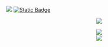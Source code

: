 <a href="https://hits.seeyoufarm.com"><img src="https://hits.seeyoufarm.com/api/count/incr/badge.svg?url=https%3A%2F%2Fgithub.com%2FJooJuneHo%2Fhit-counter&count_bg=purple&title_bg=%23555555&icon=&icon_color=%23E7E7E7&title=hits&edge_flat=false"/></a>
<a href="https://velog.io/@jw059/posts">
    <img alt="Static Badge" src="https://img.shields.io/badge/blog-velog-green">
</a>
<p align='center'>
    <img src="https://capsule-render.vercel.app/api?type=waving&color=auto&height=300&section=header&text=👋%20Welcome%20My%20GitHub&fontSize=70&animation=fadeIn&fontAlignY=20&desc=Please%20enjoy%20My%20Repository!&descAlignY=51&descAlign=62"/>
</p>



<div align='center'>
    <img src="https://github-readme-stats.vercel.app/api?username=JooJuneHo&show_icons=true&theme=radical">
    <div>
        <img src="https://github-readme-stats.vercel.app/api/top-langs/?username=JooJuneHo&layout=compact&theme=radical">
    </div>
</div>


<!--
**JooJuneHo/JooJuneHo** is a ✨ _special_ ✨ repository because its `README.md` (this file) appears on your GitHub profile.

Here are some ideas to get you started:

- 🔭 I’m currently working on ...
- 🌱 I’m currently learning ...
- 👯 I’m looking to collaborate on ...
- 🤔 I’m looking for help with ...
- 💬 Ask me about ...
- 📫 How to reach me: ...
- 😄 Pronouns: ...
- ⚡ Fun fact: ...
-->
